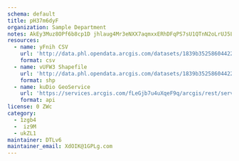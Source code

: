 ```yaml
---
schema: default
title: pH37m6dyF  
organization: Sample Department 
notes: AkEy3Muz8OPf6b8cp1D jhlaug4Mr3eNXX7aqmxxERhDFqPS7sU1QTnN2oLrUJ5LiwwRsttbyBk0vdWomCfJlcSIGAZ5YQBYWCKH 
resources:
  - name: yFnih CSV
    url: 'http://data.phl.opendata.arcgis.com/datasets/1839b35258604422b0b520cbb668df0d_0.csv'
    format: csv
  - name: vUFW3 Shapefile
    url: 'http://data.phl.opendata.arcgis.com/datasets/1839b35258604422b0b520cbb668df0d_0.zip'
    format: shp
  - name: kuDio GeoService
    url: 'https://services.arcgis.com/fLeGjb7u4uXqeF9q/arcgis/rest/services/Air_Monitoring_Stations/FeatureServer/0/query'
    format: api
license: 0 ZWc 
category:
  - 1zgb4 
  -  iz9M 
  - ukZL1 
maintainer: DTLv6  
maintainer_email: XdOIK@1GPLg.com
---
```

